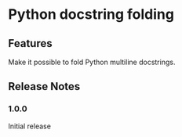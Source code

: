 # Python docstring folding


## Features

Make it possible to fold Python multiline docstrings.


## Release Notes

### 1.0.0

Initial release

